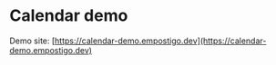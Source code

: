 # Calendar demo

Demo site: [https://calendar-demo.empostigo.dev](https://calendar-demo.empostigo.dev)
